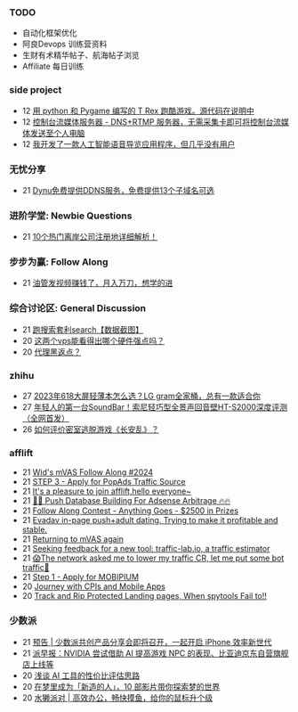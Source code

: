 ### TODO
-  自动化框架优化
-  阿良Devops 训练营资料
-  生财有术精华帖子、航海帖子浏览
-  Affiliate 每日训练

### side project
<!-- sideproject:START -->
-  12 [用 python 和 Pygame 编写的 T Rex 跑酷游戏。源代码在说明中](https://www.youtube.com/watch?v=pZySIXSelCA)
-  12 [控制台流媒体服务器 - DNS+RTMP 服务器，无需采集卡即可将控制台流媒体发送至个人电脑](https://github.com/Aioros/console-streaming-server)
-  12 [我开发了一款人工智能语音导览应用程序，但几乎没有用户](https://www.reddit.com/r/SideProject/comments/18gpp0e/ive_built_an_ai_audio_tour_app_but_have_almost_no/)<!-- sideproject:END -->


### 无忧分享
<!-- ruyo:START -->
-  21 [Dynu免费提供DDNS服务，免费提供13个子域名可选](https://51.ruyo.net/18625.html)<!-- ruyo:END -->

### 进阶学堂: Newbie Questions
<!-- advertcn1:START -->
-  21 [10个热门离岸公司注册地详细解析！](https://www.advertcn.com/thread-114400-1-1.html)<!-- advertcn1:END -->

### 步步为赢: Follow Along
<!-- advertcn2:START -->
-  21 [油管发视频赚钱了，月入万刀，想学的进](https://www.advertcn.com/thread-114401-1-1.html)<!-- advertcn2:END -->

### 综合讨论区: General Discussion
<!-- advertcn3:START -->
-  21 [跑搜索套利search【数据截图】](https://www.advertcn.com/thread-114396-1-1.html)
-  20 [这两个vps能看得出哪个硬件强点吗？](https://www.advertcn.com/thread-114397-1-1.html)
-  20 [代理黑返点？](https://www.advertcn.com/thread-114393-1-1.html)<!-- advertcn3:END -->


### zhihu
<!-- zhihu:START -->
-  27 [2023年618大屏轻薄本怎么选？LG gram全家桶，总有一款适合你](http://zhuanlan.zhihu.com/p/632641888?utm_campaign=rss&utm_medium=rss&utm_source=rss&utm_content=title)
-  27 [年轻人的第一台SoundBar！索尼轻巧型全景声回音壁HT-S2000深度评测（全网首发）](http://zhuanlan.zhihu.com/p/630990296?utm_campaign=rss&utm_medium=rss&utm_source=rss&utm_content=title)
-  26 [如何评价密室逃脱游戏《长安乱》？](http://www.zhihu.com/question/563950552/answer/3045961312?utm_campaign=rss&utm_medium=rss&utm_source=rss&utm_content=title)<!-- zhihu:END -->

### afflift
<!-- afflift:START -->
-  21 [Wid&#39;s mVAS Follow Along #2024](https://afflift.com/f/threads/wids-mvas-follow-along-2024.12822/)
-  21 [STEP 3 - Apply for PopAds Traffic Source](https://afflift.com/f/threads/step-3-apply-for-popads-traffic-source.12313/)
-  21 [It&#39;s a pleasure to join afflift,hello everyone~](https://afflift.com/f/threads/its-a-pleasure-to-join-afflift-hello-everyone.12821/)
-  21 [🚀🚀 Push Database Building For Adsense Arbitrage 🔥🔥](https://afflift.com/f/threads/%F0%9F%9A%80%F0%9F%9A%80-push-database-building-for-adsense-arbitrage-%F0%9F%94%A5%F0%9F%94%A5.12824/)
-  21 [Follow Along Contest - Anything Goes - $2500 in Prizes](https://afflift.com/f/threads/follow-along-contest-anything-goes-2500-in-prizes.12808/)
-  21 [Evadav in-page push+adult dating. Trying to make it profitable and stable.](https://afflift.com/f/threads/evadav-in-page-push-adult-dating-trying-to-make-it-profitable-and-stable.12823/)
-  21 [Returning to mVAS again](https://afflift.com/f/threads/returning-to-mvas-again.12820/)
-  21 [Seeking feedback for a new tool: traffic-lab.io, a traffic estimator](https://afflift.com/f/threads/seeking-feedback-for-a-new-tool-traffic-lab-io-a-traffic-estimator.12301/)
-  21 [😱The network asked me to lower my traffic CR, let me put some bot traffic🤥](https://afflift.com/f/threads/%F0%9F%98%B1the-network-asked-me-to-lower-my-traffic-cr-let-me-put-some-bot-traffic%F0%9F%A4%A5.12793/)
-  21 [Step 1 - Apply for MOBIPIUM](https://afflift.com/f/threads/step-1-apply-for-mobipium.2938/)
-  20 [Journey with CPIs and Mobile Apps](https://afflift.com/f/threads/journey-with-cpis-and-mobile-apps.12762/)
-  20 [Track and Rip Protected Landing pages, When spytools Fail to!!](https://afflift.com/f/threads/track-and-rip-protected-landing-pages-when-spytools-fail-to.10006/)<!-- afflift:END -->

### 少数派
<!-- sspai:START -->
-  21 [预告 | 少数派共创产品分享会即将召开，一起开启 iPhone 效率新世代](https://sspai.com/post/87409)
-  21 [派早报：NVIDIA 尝试借助 AI 提高游戏 NPC 的表现、比亚迪京东自营旗舰店上线等](https://sspai.com/post/87418)
-  20 [浅谈 AI 工具的性价比评估思路](https://sspai.com/prime/story/ai-tools-eval)
-  20 [在梦里成为「新造的人」，10 部影片带你探索梦的世界](https://sspai.com/post/87131)
-  20 [水獭派对 | 高效办公，畅快摸鱼，给你的鼠标升个级](https://sspai.com/post/87403)<!-- sspai:END -->
